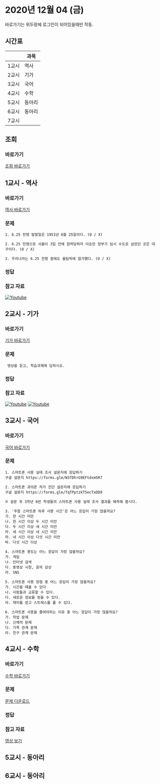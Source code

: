 # 2020년 12월 04 (금)

바로가기는 위두랑에 로그인이 되어있을때만 작동.

## 시간표
|    |과목|
|----|---|
|1교시|역사|
|2교시|기가|
|3교시|국어|
|4교시|수학|
|5교시|동아리|
|6교시|동아리|
|7교시|   |

## 조회
### 바로가기
[조회 바로가기](https://rang.edunet.net/class/G000364114/classNotifyView.do?pageNo=1&notifySequence=303297)

## 1교시 - 역사
### 바로가기
[역사 바로가기](https://rang.edunet.net/class/G000325407/hmwkppList.do?hmwkSeq=724130)
### 문제
```
1. 6.25 전쟁 발발일은 1951년 6월 25일이다. (O / X)

2. 6.25 전쟁으로 서울이 3일 만에 함락당하자 이승만 정부가 임시 수도로 삼았던 곳은 대구이다. (O / X)

3. 우리나라는 6.25 전쟁 중에도 올림픽에 참가했다. (O / X)
```
### 정답
### 참고 자료
[![Youtube](http://img.youtube.com/vi/Jp4Gla0M8uM/0.jpg)](https://www.youtube.com/embed/Jp4Gla0M8uM "Youtube")

## 2교시 - 기가
### 바로가기
[기가 바로가기](https://rang.edunet.net/class/G000367106/hmwkppList.do?hmwkSeq=730047)
### 문제
```
 영상을 듣고, 학습과제에 답하시오.
```
### 정답
### 참고 자료
[![Youtube](http://img.youtube.com/vi/SKOfJmTG0VE/0.jpg)](https://www.youtube.com/embed/SKOfJmTG0VE "Youtube")
[![Youtube](http://img.youtube.com/vi/5aHH2BspeJY/0.jpg)](https://www.youtube.com/embed/5aHH2BspeJY "Youtube")

## 3교시 - 국어
### 바로가기
[국어 바로가기](https://rang.edunet.net/class/G000323851/hmwkppList.do?hmwkSeq=723511)
### 문제
```
1. 스마트폰 사용 실태 조사 설문지에 응답하기
구글 설문지 https://forms.gle/W3fDhrG9EFtdxmSR7

2. 스마트폰 과의존 자가 진단 설문지에 응답하기
구글 설문지 https://forms.gle/TqTPptzkT5ecTxDD9

※ 설문 후 3학년 6반 학생들의 스마트폰 사용 실태 조사 결과를 예측해 봅시다.

3. '주말 스마트폰 하루 사용 시간'은 어느 응답이 가장 많을까요?
가. 한 시간 미만
나. 한 시간 이상 두 시간 미만
다. 두 시간 이상 세 시간 미만
라. 세 시간 이상 네 시간 미만
마. 네 시간 이상 다섯 시간 미만
바. 다섯 시간 이상

4. 스마트폰 용도는 어느 응답이 가장 많을까요?
가. 게임
나. 인터넷 검색
다. 동영상 시청, 음악 감상
라. SNS

5. 스마트폰 사용 장점 중 어느 응답이 가장 많을까요?
가. 시간을 때울 수 있다
나. 사람들과 교류할 수 있다.
다. 새로운 정보를 얻을 수 있다.
라. 재미를 얻고 스트레스를 풀 수 있다.

6. 스마트폰 사용을 줄여야하는 이유 중 어느 응답이 가장 많을까요?
가. 학업 문제
나. 신체적 문제
다. 가족 관계 문제
라. 친구 관계 문제
```

## 4교시 - 수학
### 바로가기
[수학 바로가기](https://rang.edunet.net/class/G000325357/hmwkppList.do?hmwkSeq=727456)
### 문제
[문제 다운로드](https://rang.edunet.net/common/fileDownload.do?type=homework&sequence=491843)
### 정답
### 참고 자료
[영상 보기](https://play.mbus.tv/1763fbb08127895e)

## 5교시 - 동아리

## 6교시 - 동아리

